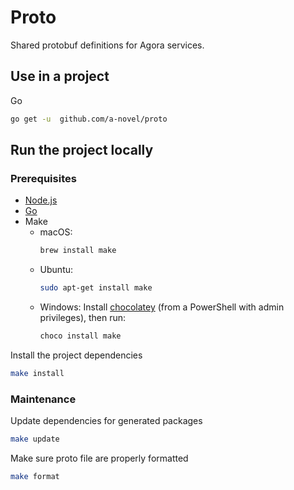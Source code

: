 # Proto

Shared protobuf definitions for Agora services.

## Use in a project

Go
```bash
go get -u  github.com/a-novel/proto
```

## Run the project locally

### Prerequisites

- [Node.js](https://nodejs.org/en)
- [Go](https://go.dev/doc/install)
- Make
  - macOS:
    ```bash
    brew install make
    ```
  - Ubuntu:
    ```bash
    sudo apt-get install make
    ```
  - Windows: Install [chocolatey](https://chocolatey.org/install) (from a PowerShell with admin privileges), then run:
    ```bash
    choco install make
    ```

Install the project dependencies

```bash
make install
```

### Maintenance

Update dependencies for generated packages

```bash
make update
```

Make sure proto file are properly formatted

```bash
make format
```
